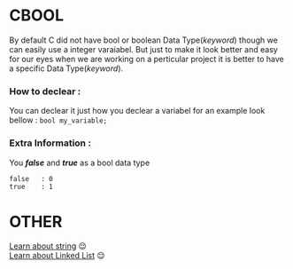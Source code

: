 # CBOOL
By default C did not have bool or boolean Data Type(*keyword*) though we can easily use a integer varaiabel. But just to make it look better and easy for our eyes when we are working on a perticular project it is better to have a specific Data Type(*keyword*).

### How to declear :
You can declear it just how you declear a variabel for an example look bellow :
``` bool my_variable; ```

### Extra Information :
You ***false*** and ***true*** as a bool data type<br>

    false   : 0
    true    : 1

# OTHER
[Learn about string](../cstring/instruction.md) :relieved: <br> 
[Learn about Linked List](../linkedlist/instruction.md) :relieved:
